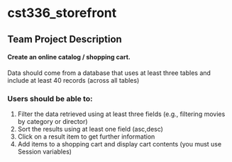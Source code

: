 # cst336_storefront

## Team Project Description

#### Create an online catalog / shopping cart.

Data should come from a database that uses at least three tables and include at least 40 records (across all tables)

### Users should be able to: 

1) Filter the data retrieved using at least three fields (e.g., filtering movies by category or director)
2) Sort the results using at least one field (asc,desc) 
3) Click on a result item to get further information
4) Add items to a shopping cart and display cart contents (you must use Session variables)
